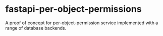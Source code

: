 # fastapi-per-object-permissions
A proof of concept for per-object-permission service implemented with a range of database backends.
